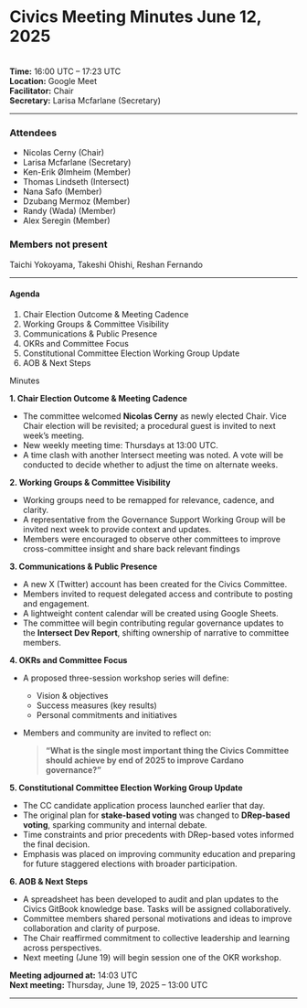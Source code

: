 # Civics Meeting Minutes June 12, 2025

\
**Time:** 16:00 UTC – 17:23 UTC\
**Location:** Google Meet\
**Facilitator:** Chair\
**Secretary:** Larisa Mcfarlane (Secretary)

***

### **Attendees**

* Nicolas Cerny (Chair)
* Larisa Mcfarlane (Secretary)
* Ken-Erik Ølmheim (Member)
* Thomas Lindseth (Intersect)
* Nana Safo (Member)
* Dzubang Mermoz (Member)
* Randy (Wada) (Member)
* Alex Seregin (Member)

### **Members not present**&#x20;

Taichi Yokoyama, Takeshi Ohishi, Reshan Fernando

***

#### Agenda

1. Chair Election Outcome & Meeting Cadence
2. Working Groups & Committee Visibility
3. Communications & Public Presence
4. OKRs and Committee Focus
5. Constitutional Committee Election Working Group Update
6. AOB & Next Steps

Minutes

**1. Chair Election Outcome & Meeting Cadence**

* The committee welcomed **Nicolas Cerny** as newly elected Chair. Vice Chair election will be revisited; a procedural guest is invited to next week’s meeting.
* New weekly meeting time: Thursdays at 13:00 UTC.
* A time clash with another Intersect meeting was noted. A vote will be conducted to decide whether to adjust the time on alternate weeks.

**2. Working Groups & Committee Visibility**

* Working groups need to be remapped for relevance, cadence, and clarity.
* A representative from the Governance Support Working Group will be invited next week to provide context and updates.
* Members were encouraged to observe other committees to improve cross-committee insight and share back relevant findings

**3. Communications & Public Presence**

* A new X (Twitter) account has been created for the Civics Committee.
* Members invited to request delegated access and contribute to posting and engagement.
* A lightweight content calendar will be created using Google Sheets.
* The committee will begin contributing regular governance updates to the **Intersect Dev Report**, shifting ownership of narrative to committee members.

**4. OKRs and Committee Focus**

* A proposed three-session workshop series will define:
  * Vision & objectives
  * Success measures (key results)
  * Personal commitments and initiatives
*   Members and community are invited to reflect on:

    > **“What is the single most important thing the Civics Committee should achieve by end of 2025 to improve Cardano governance?”**

**5. Constitutional Committee Election Working Group Update**

* The CC candidate application process launched earlier that day.
* The original plan for **stake-based voting** was changed to **DRep-based voting**, sparking community and internal debate.
* Time constraints and prior precedents with DRep-based votes informed the final decision.
* Emphasis was placed on improving community education and preparing for future staggered elections with broader participation.

**6. AOB & Next Steps**

* A spreadsheet has been developed to audit and plan updates to the Civics GitBook knowledge base. Tasks will be assigned collaboratively.
* Committee members shared personal motivations and ideas to improve collaboration and clarity of purpose.
* The Chair reaffirmed commitment to collective leadership and learning across perspectives.
* Next meeting (June 19) will begin session one of the OKR workshop.

**Meeting adjourned at:** 14:03 UTC\
**Next meeting:** Thursday, June 19, 2025 – 13:00 UTC

***
